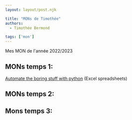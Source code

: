 ```yaml
---
layout: layout/post.njk

title: "MONs de Timothée"
authors:
  - Timothée Bermond

tags: ['mon']
---
```


<!-- début résumé -->
Mes MON de l'année 2022/2023
<!-- fin résumé -->

## MONs temps 1:

[Automate the boring stuff with python](./Mes_MON/gglAppsScript) (Excel spreadsheets)

## MONs temps 2:

## Mons temps 3: